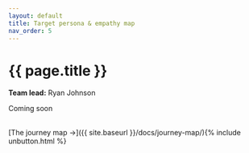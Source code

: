```yaml
---
layout: default
title: Target persona & empathy map
nav_order: 5
---
```


# {{ page.title }}

**Team lead:** Ryan Johnson

Coming soon

<br>
[The journey map →]({{ site.baseurl }}/docs/journey-map/){% include unbutton.html %}